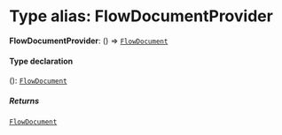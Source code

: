 # Type alias: FlowDocumentProvider

**FlowDocumentProvider**: () => [`FlowDocument`](/en/auto-docs/free-layout-editor/classes/FlowDocument.md)

#### Type declaration

(): [`FlowDocument`](/en/auto-docs/free-layout-editor/classes/FlowDocument.md)

##### Returns

[`FlowDocument`](/en/auto-docs/free-layout-editor/classes/FlowDocument.md)
